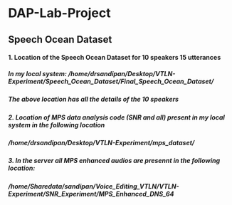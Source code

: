 # DAP-Lab-Project
## Speech Ocean Dataset
#### 1. Location of the Speech Ocean Dataset for 10 speakers 15 utterances 
##### In my local system: /home/drsandipan/Desktop/VTLN-Experiment/Speech_Ocean_Dataset/Final_Speech_Ocean_Dataset/
##### The above location has all the details of the 10 speakers
##### 2. Location of MPS data analysis code (SNR and all) present in my local system in the following location
##### /home/drsandipan/Desktop/VTLN-Experiment/mps_dataset/
##### 3. In the server all MPS enhanced audios are presennt in the following location:
##### /home/Sharedata/sandipan/Voice_Editing_VTLN/VTLN-Experiment/SNR_Experiment/MPS_Enhanced_DNS_64
